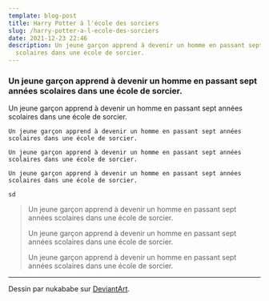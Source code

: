 ```yaml
---
template: blog-post
title: Harry Potter à l'école des sorciers
slug: /harry-potter-a-l-ecole-des-sorciers
date: 2021-12-23 22:46
description: Un jeune garçon apprend à devenir un homme en passant sept années
  scolaires dans une école de sorcier.
---
```

### Un jeune garçon apprend à devenir un homme en passant sept années scolaires dans une école de sorcier.

Un jeune garçon apprend à devenir un homme en passant sept années scolaires dans une école de sorcier.

```
Un jeune garçon apprend à devenir un homme en passant sept années scolaires dans une école de sorcier.

Un jeune garçon apprend à devenir un homme en passant sept années scolaires dans une école de sorcier.

Un jeune garçon apprend à devenir un homme en passant sept années scolaires dans une école de sorcier.
```

`sd`

> Un jeune garçon apprend à devenir un homme en passant sept années scolaires dans une école de sorcier.
>
> Un jeune garçon apprend à devenir un homme en passant sept années scolaires dans une école de sorcier.
>
> Un jeune garçon apprend à devenir un homme en passant sept années scolaires dans une école de sorcier.

- - -

Dessin par nukababe sur [DeviantArt](https://www.deviantart.com/nukababe/art/Harry-Potter-Chibi-Fanart-806018367).